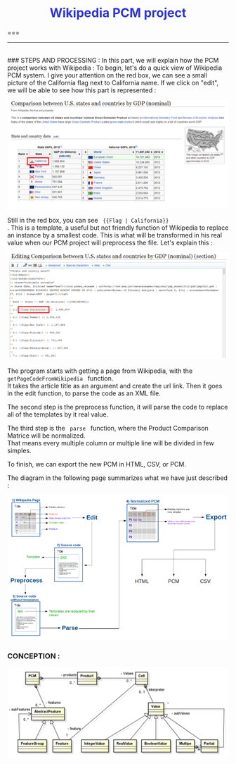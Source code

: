 <h1 style="text-align:center; color:#2E36D4"> Wikipedia PCM project </h1>
===
<hr />
<br />
### STEPS AND PROCESSING :
In this part, we will explain how the PCM project works with Wikipedia :  
To begin, let's do a quick view of Wikipedia PCM system.  
I give your attention on the red box, we can see a small picture of the California flag next to California name. If we click on "edit", we will be able to see how this part is represented :
<br />

![imgWiki](images/PCMWiki.png "Image du PCM Wiki")

Still in the red box, you can see <code> {{Flag | California}} </code>.
This is a template, a useful but not friendly function of Wikipedia to replace an instance by a smallest code. This is what will be transformed in his real value when our PCM project will preprocess the file. Let's explain this :
<br />

![imgWikiEdit](images/PCMWikiEdit.png "Image du PCM edit")

The program starts with getting a page from Wikipedia, with the <code> getPageCodeFromWikipedia </code> function.  
It takes the article title as an argument and create the url link. Then it goes in the edit function, to parse the code as an XML file.
<br />

The second step is the preprocess function, it will parse the code to replace all of the templates by it real value.
<br />

The third step is the <code> parse </code> function, where the Product Comparison Matrice will be normalized.  
That means every multiple column or multiple line will be divided in few simples.
<br />

To finish, we can export the new PCM in HTML, CSV, or PCM.
<br />

The diagram in the following page summarizes what we have just described :
<br />

![imgWikiGraphique](images/PCMgraphique.png "Image du diagramme")

### CONCEPTION : 

![imgWikiGraphique](images/conception.png "Image du diagramme")